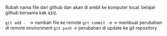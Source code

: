 Rubah nama file dari github dan akan di ambil ke komputer local.
belajar github bersama kak aziz.

`git add . ` -> nambah file ke remote
`git commit -m` -> membuat perubahan di remote environment
`git push` -> perubahan di update ke git repository